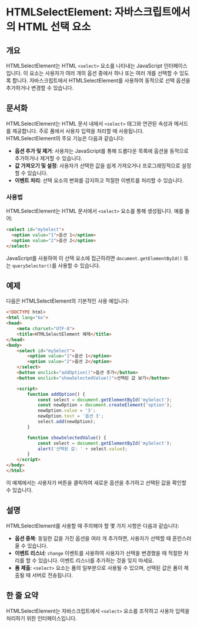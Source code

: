 <!--
Meta Description: # HTMLSelectElement: 자바스크립트에서의 HTML 선택 요소 ## 개요 HTMLSelectElement는 HTML `<select>` 요소를 나타내는 JavaScript 인터페이스입니다. 이 요소는 사용자가 여러 개의 옵션 중에서 하나 또는 여러 개를 선...
Meta Keywords: select, html, option, 있습니다, value
-->

# HTMLSelectElement: 자바스크립트에서의 HTML 선택 요소

## 개요
HTMLSelectElement는 HTML `<select>` 요소를 나타내는 JavaScript 인터페이스입니다. 이 요소는 사용자가 여러 개의 옵션 중에서 하나 또는 여러 개를 선택할 수 있도록 합니다. 자바스크립트에서 HTMLSelectElement를 사용하여 동적으로 선택 옵션을 추가하거나 변경할 수 있습니다.

## 문서화
HTMLSelectElement는 HTML 문서 내에서 `<select>` 태그와 연관된 속성과 메서드를 제공합니다. 주로 폼에서 사용자 입력을 처리할 때 사용됩니다. HTMLSelectElement의 주요 기능은 다음과 같습니다:

- **옵션 추가 및 제거**: 사용자는 JavaScript를 통해 드롭다운 목록에 옵션을 동적으로 추가하거나 제거할 수 있습니다.
- **값 가져오기 및 설정**: 사용자가 선택한 값을 쉽게 가져오거나 프로그래밍적으로 설정할 수 있습니다.
- **이벤트 처리**: 선택 요소의 변화를 감지하고 적절한 이벤트를 처리할 수 있습니다.

### 사용법
HTMLSelectElement는 HTML 문서에서 `<select>` 요소를 통해 생성됩니다. 예를 들어:

```html
<select id="mySelect">
  <option value="1">옵션 1</option>
  <option value="2">옵션 2</option>
</select>
```

JavaScript를 사용하여 이 선택 요소에 접근하려면 `document.getElementById()` 또는 `querySelector()`를 사용할 수 있습니다.

## 예제
다음은 HTMLSelectElement의 기본적인 사용 예입니다:

```html
<!DOCTYPE html>
<html lang="ko">
<head>
    <meta charset="UTF-8">
    <title>HTMLSelectElement 예제</title>
</head>
<body>
    <select id="mySelect">
        <option value="1">옵션 1</option>
        <option value="2">옵션 2</option>
    </select>
    <button onclick="addOption()">옵션 추가</button>
    <button onclick="showSelectedValue()">선택된 값 보기</button>

    <script>
        function addOption() {
            const select = document.getElementById('mySelect');
            const newOption = document.createElement('option');
            newOption.value = '3';
            newOption.text = '옵션 3';
            select.add(newOption);
        }

        function showSelectedValue() {
            const select = document.getElementById('mySelect');
            alert('선택된 값: ' + select.value);
        }
    </script>
</body>
</html>
```

이 예제에서는 사용자가 버튼을 클릭하여 새로운 옵션을 추가하고 선택된 값을 확인할 수 있습니다.

## 설명
HTMLSelectElement를 사용할 때 주의해야 할 몇 가지 사항은 다음과 같습니다:

- **옵션 중복**: 동일한 값을 가진 옵션을 여러 개 추가하면, 사용자가 선택할 때 혼란스러울 수 있습니다.
- **이벤트 리스너**: `change` 이벤트를 사용하여 사용자가 선택을 변경했을 때 적절한 처리를 할 수 있습니다. 이벤트 리스너를 추가하는 것을 잊지 마세요.
- **폼 제출**: `<select>` 요소는 폼의 일부분으로 사용될 수 있으며, 선택된 값은 폼이 제출될 때 서버로 전송됩니다.

## 한 줄 요약
HTMLSelectElement는 자바스크립트에서 `<select>` 요소를 조작하고 사용자 입력을 처리하기 위한 인터페이스입니다.